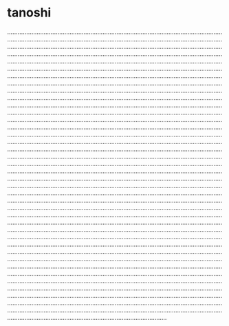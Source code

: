 # tanoshi
................................................................................................................................................................................................................................................................................................................................................................................................................................................................................................................................................................................................................................................................................................................................................................................................................................................................................................................................................................................................................................................................................................................................................................................................................................................................................................................................................................................................................................................................................................................................................................................................................................................................................................................................................................................................................................................................................................................................................................................................................................................................................................................................................................................................................................................................................................................................................................................................................................................................................................................................................................................................................................................................................................................................................................................................................................................................................................................................................................................................................................................................................................................................................................................................................................................................................................................................................................................................................................................................................................................................................................................................................................................................................................................................................................................................................................................................................................................................................................................................................................................................................................................................................................................................................................................................................................................................................................................................................................................................................................................................................................................................................................................................................................................................................................................................................................................................................................................................................................................................................................................................................................................................